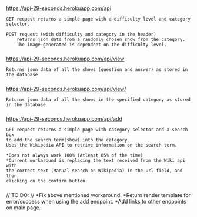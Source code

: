 ###
https://api-29-seconds.herokuapp.com/api

    GET request returns a simple page with a difficulty level and category selector.

    POST request (with difficulty and category in the header) 
        returns json data from a randomly chosen show from the category.
        The image generated is dependent on the difficulty level.

###
https://api-29-seconds.herokuapp.com/api/view
    
    Returns json data of all the shows (question and answer) as stored in the database

###
https://api-29-seconds.herokuapp.com/api/view/<category>
    
    Returns json data of all the shows in the specified category as stored in the database

###
https://api-29-seconds.herokuapp.com/api/add
    
    GET request returns a simple page with category selector and a search box 
    to add the search term(show) into the category.
    Uses the Wikipedia API to retrive information on the search term.
    
    *Does not always work 100% (Atleast 85% of the time)
    *Current workaround is replacing the text received from the Wiki api with 
    the correct text (Manual search on Wikipedia) in the url field, and then
    clicking on the confirm button.

###
// TO DO: //
*Fix above mentioned workaround.
*Return render template for error/success when using the add endpoint.
*Add links to other endpoints on main page.